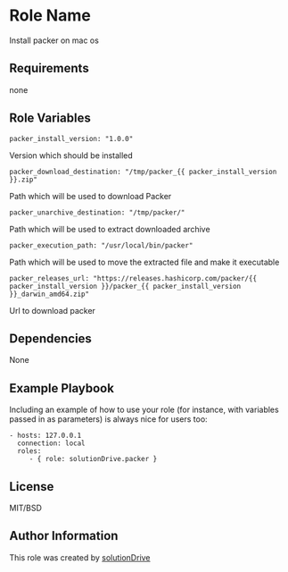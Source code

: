 Role Name
=========
Install packer on mac os

Requirements
------------
none

Role Variables
--------------

``` 
packer_install_version: "1.0.0"
```
Version which should be installed

```
packer_download_destination: "/tmp/packer_{{ packer_install_version }}.zip"
```
Path which will be used to download Packer

``` 
packer_unarchive_destination: "/tmp/packer/"
```
Path which will be used to extract downloaded archive

```
packer_execution_path: "/usr/local/bin/packer"
```
Path which will be used to move the extracted file and make it executable

```
packer_releases_url: "https://releases.hashicorp.com/packer/{{ packer_install_version }}/packer_{{ packer_install_version }}_darwin_amd64.zip"
```
Url to download packer

Dependencies
------------
None

Example Playbook
----------------

Including an example of how to use your role (for instance, with variables passed in as parameters) is always nice for users too:

    - hosts: 127.0.0.1
      connection: local
      roles:
         - { role: solutionDrive.packer }

License
-------
MIT/BSD

Author Information
------------------

This role was created by [solutionDrive](http://solutiondrive.de)
